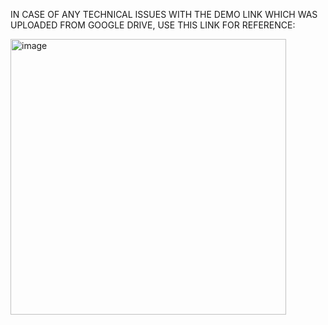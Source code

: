 IN CASE OF ANY TECHNICAL ISSUES WITH THE DEMO LINK WHICH WAS UPLOADED FROM GOOGLE DRIVE, USE THIS LINK FOR REFERENCE:

<img width="441" alt="image" src="https://user-images.githubusercontent.com/83458034/202889398-92e756ec-277e-484f-b2c8-745a12d8d36c.png">
